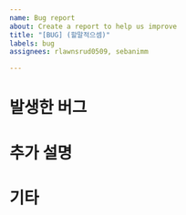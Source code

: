 ```yaml
---
name: Bug report
about: Create a report to help us improve
title: "[BUG] (할말적으셈)"
labels: bug
assignees: rlawnsrud0509, sebanimm

---
```


# 발생한 버그

# 추가 설명

# 기타
